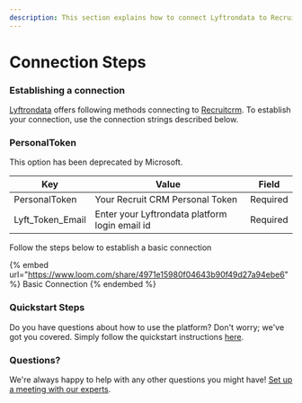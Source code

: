 ```yaml
---
description: This section explains how to connect Lyftrondata to Recruitcrm.
---
```


# Connection Steps

### Establishing a connection

[Lyftrondata](https://www.lyftrondata.com) offers following methods connecting to [Recruitcrm](https://www.lyftrondata.com/integration/human-resource-analytics/recruit-crm/). To establish your connection, use the connection strings described below.

###

### PersonalToken

This option has been deprecated by Microsoft.

| Key                | Value                                          | Field    |
| ------------------ | ---------------------------------------------- | -------- |
| PersonalToken      | Your Recruit CRM Personal Token                | Required |
| Lyft\_Token\_Email | Enter your Lyftrondata platform login email id | Required |

Follow the steps below to establish a basic connection

{% embed url="https://www.loom.com/share/4971e15980f04643b90f49d27a94ebe6" %}
Basic Connection
{% endembed %}

### Quickstart Steps

Do you have questions about how to use the platform? Don't worry; we've got you covered. Simply follow the quickstart instructions [here](./).

### Questions? <a href="#questions" id="questions"></a>

We're always happy to help with any other questions you might have! [Set up a meeting with our experts](https://www.lyftrondata.com/book-a-meeting/).
